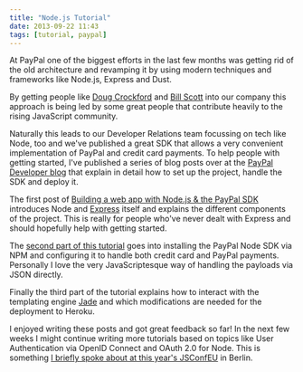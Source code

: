 ```yaml
---
title: "Node.js Tutorial"
date: 2013-09-22 11:43
tags: [tutorial, paypal]
---
```

At PayPal one of the biggest efforts in the last few months was getting rid of the old architecture and revamping it by using modern techniques and frameworks like Node.js, Express and Dust.

<!-- more -->

By getting people like [Doug Crockford](http://www.crockford.com/) and [Bill Scott](http://looksgoodworkswell.blogspot.de/) into our company this approach is being led by some great people that contribute heavily to the rising JavaScript community.

Naturally this leads to our Developer Relations team focussing on tech like Node, too and we've published a great SDK that allows a very convenient implementation of PayPal and credit card payments. To help people with getting started, I've published a series of blog posts over at the [PayPal Developer blog](http://devblog.paypal.com/) that explain in detail how to set up the project, handle the SDK and deploy it.

The first post of [Building a web app with Node.js & the PayPal SDK](http://devblog.paypal.com/building-a-node-and-paypal-app/) introduces Node and [Express](http://expressjs.com/) itself and explains the different components of the project. This is really for people who've never dealt with Express and should hopefully help with getting started.

The [second part of this tutorial](http://) goes into installing the PayPal Node SDK via NPM and configuring it to handle both credit card and PayPal payments. Personally I love the very JavaScriptesque way of handling the payloads via JSON directly.

Finally the third part of the tutorial explains how to interact with the templating engine [Jade](http://jade-lang.com/) and which modifications are needed for the deployment to Heroku.

I enjoyed writing these posts and got great feedback so far! In the next few weeks I might continue writing more tutorials based on topics like User Authentication via OpenID Connect and OAuth 2.0 for Node. This is something [I briefly spoke about at this year's JSConfEU](http://2013.jsconf.eu/speakers/tim-messerschmidt-getting-to-know-your-users.html) in Berlin.
